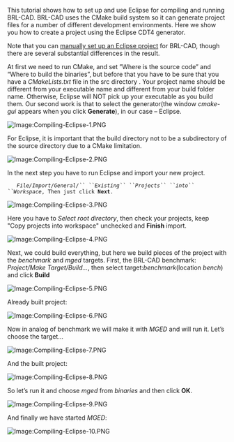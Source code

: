 This tutorial shows how to set up and use Eclipse for compiling and
running BRL-CAD. BRL-CAD uses the CMake build system so it can generate
project files for a number of different development environments. Here
we show you how to create a project using the Eclipse CDT4 generator.

Note that you can [manually set up an Eclipse
project](Compiling/Eclipse/Manually "wikilink") for BRL-CAD, though
there are several substantial differences in the result.

At first we need to run CMake, and set ”Where is the source code” and
“Where to build the binaries”, but before that you have to be sure that
you have a *CMakeLists.txt* file in the src directory . Your project
name should be different from your executable name and different from
your build folder name. Otherwise, Eclipse will NOT pick up your
executable as you build them. Our second work is that to select the
generator(the window *cmake-gui* appears when you click **Generate**),
in our case – Eclipse.

![Image:Compiling-Eclipse-1.PNG](Compiling-Eclipse-1.PNG "Image:Compiling-Eclipse-1.PNG")

For Eclipse, it is important that the build directory not to be a
subdirectory of the source directory due to a CMake limitation.

![Image:Compiling-Eclipse-2.PNG](Compiling-Eclipse-2.PNG "Image:Compiling-Eclipse-2.PNG")

In the next step you have to run Eclipse and import your new project.

`   `*`File/Import/General/`` ``Existing`` ``Projects`` ``into`` ``Workspace`*`, Then just click `**`Next`**`. `

![Image:Compiling-Eclipse-3.PNG](Compiling-Eclipse-3.PNG "Image:Compiling-Eclipse-3.PNG")

Here you have to *Select root directory*, then check your projects, keep
"Copy projects into workspace" unchecked and **Finish** import.

![Image:Compiling-Eclipse-4.PNG](Compiling-Eclipse-4.PNG "Image:Compiling-Eclipse-4.PNG")

Next, we could build everything, but here we build pieces of the project
with the *benchmark* and *mged* targets. First, the BRL-CAD benchmark:
*Project/Make Target/Build...*, then select target:*benchmark*(location
*bench*) and click **Build**

![Image:Compiling-Eclipse-5.PNG](Compiling-Eclipse-5.PNG "Image:Compiling-Eclipse-5.PNG")

Already built project:

![Image:Compiling-Eclipse-6.PNG](Compiling-Eclipse-6.PNG "Image:Compiling-Eclipse-6.PNG")

Now in analog of benchmark we will make it with *MGED* and will run it.
Let’s choose the target...

![Image:Compiling-Eclipse-7.PNG](Compiling-Eclipse-7.PNG "Image:Compiling-Eclipse-7.PNG")

And the built project:

![Image:Compiling-Eclipse-8.PNG](Compiling-Eclipse-8.PNG "Image:Compiling-Eclipse-8.PNG")

So let’s run it and choose *mged* from *binaries* and then click **OK**.

![Image:Compiling-Eclipse-9.PNG](Compiling-Eclipse-9.PNG "Image:Compiling-Eclipse-9.PNG")

And finally we have started *MGED*:

![Image:Compiling-Eclipse-10.PNG](Compiling-Eclipse-10.PNG "Image:Compiling-Eclipse-10.PNG")